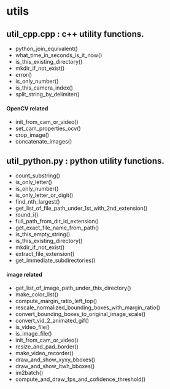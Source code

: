 # utils
## util_cpp.cpp : c++ utility functions.
  * python_join_equivalent()
  * what_time_in_seconds_is_it_now()    
  * is_this_existing_directory()
  * mkdir_if_not_exist()
  * error()
  * is_only_number()
  * is_this_camera_index()
  * split_string_by_delimiter()
  
#### OpenCV related  
  * init_from_cam_or_video()
  * set_cam_properties_ocv()
  * crop_image()
  * concatenate_images()

  
  
  
## util_python.py : python utility functions.
  * count_substring()
  * is_only_letter()
  * is_only_number()
  * is_only_letter_or_digit()
  * find_nth_largest()
  * get_list_of_file_path_under_1st_with_2nd_extension()
  * round_i()
  * full_path_from_dir_id_extension()
  * get_exact_file_name_from_path()
  * is_this_empty_string()  
  * is_this_existing_directory()
  * mkdir_if_not_exist()  
  * extract_file_extension()  
  * get_immediate_subdirectories()
  
#### image related  
  * get_list_of_image_path_under_this_directory()
  * make_color_list()
  * compute_margin_ratio_left_top()
  * rescale_normalized_bounding_boxes_with_margin_ratio()
  * convert_bounding_boxes_to_original_image_scale()
  * convert_vid_2_animated_gif()
  * is_video_file()
  * is_image_file()
  * init_from_cam_or_video()
  * resize_and_pad_border()
  * make_video_recorder()
  * draw_and_show_xyxy_bboxes()
  * draw_and_show_ltwh_bboxes()  
  * im2batch()
  * compute_and_draw_fps_and_cofidence_threshold()

